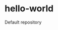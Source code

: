 # hello-world
Default repository

<?php define("GREETING", 'Writing a bit about meself!');

echo GREETING;

?>

